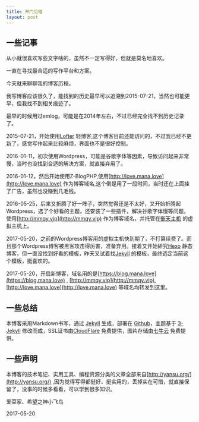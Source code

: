 ```yaml
---
title: 开门见喵
layout: post
---
```


## 一些记事

从小就很喜欢写些文字啥的，虽然不一定写得好，但就是莫名地喜欢。

一直在寻找最合适的写作平台和方案。

今天就来聊聊我的博客历程。

我写博客应该很久了，能找到的历史最早可以追溯到2015-07-21，当然也可能更早，但我找不到相关痕迹了。

最早的时候用过emlog，可能是在2014年左右，不过已经完全找不到历史记录了。

2015-07-21，开始使用[Lofter](http://imana.lofter.com/) 轻博客,这个博客目前还能访问的，不过我已经不更新了，感觉写作起来比较麻烦，界面也不是很好控制。

2016-01-11，初次使用Wordpress，可能是谷歌字体等因素，导致访问起来非常慢，当时也没找到合适的解决方案，就直接弃用了。

2016-01-12，然后开始使用Z-BlogPHP,使用[http://love.mana.love](http://love.mana.love) 作为博客域名,这个倒是用了一段时间，当时还在上面挂了广告，虽然也没赚到几毛钱。

2016-05-25，后来又折腾了好一阵子，突然觉得还是不太好，又开始折腾起Wordpress，选了个好看的主题，还安装了一些插件，解决谷歌字体慢等问题，使用[http://mmqy.vip](http://mmqy.vip) 作为博客域名，并托管在[衡天主机](http://hengtian.cc/) 的虚拟主机上。

2017-05-20，之前的Wordpress博客用的虚拟主机快到期了，不打算续费了。而且那个Wordpress博客被黑客攻击得厉害，准备弃用。接着又开始研究[Hexo](https://hexo.io/) 静态博客，但一直没找到好看的模板，昨天又试着找[Jekyll](http://jekyllrb.com/) 的模板，最终选定当前这个模板，挺喜欢的。

2017-05-20，开启新博客，域名用的是[https://blog.mana.love](https://blog.mana.love) , [http://mmqy.vip](http://mmqy.vip), [http://love.mana.love](http://love.mana.love) 等域名均转发到这里。

## 一些总结

本博客采用Markdown书写，通过 [Jekyll](http://jekyllrb.com/) 生成，部署在 [Github](https://pages.github.com)，主题基于 [3-Jekyll](https://github.com/P233/3-Jekyll) 修改而成，SSL证书由[CloudFlare](https://www.cloudflare.com/) 免费提供，图片存储由[七牛云](https://www.qiniu.com/) 免费提供。

## 一些声明

本博客的技术笔记、实用工具、编程资源分类的文章全部来自[http://yansu.org/](http://yansu.org/) ,因为觉得写得都挺好、挺实用的，丢掉实在可惜，就直接保留了，没事的时候多看看，可以学到很多知识。

爱菜家、希望之神小飞鸟

2017-05-20